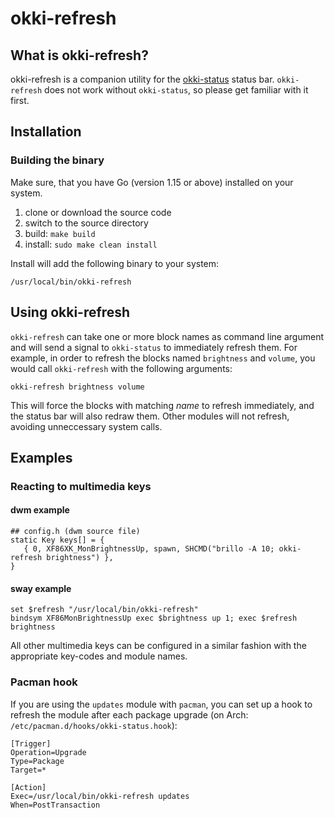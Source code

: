 # okki-refresh

## What is okki-refresh?

okki-refresh is a companion utility for the [okki-status](https://github.com/garricasaurus/okki-status) status bar.
`okki-refresh` does not work without `okki-status`, so please get familiar with it first.

## Installation

### Building the binary

Make sure, that you have Go (version 1.15 or above) installed on your system.

1. clone or download the source code
2. switch to the source directory
3. build: `make build`
4. install: `sudo make clean install`

Install will add the following binary to your system:

```
/usr/local/bin/okki-refresh
```

## Using okki-refresh

`okki-refresh` can take one or more block names as command line argument and will send a signal to `okki-status` to immediately refresh them. For example, in order to refresh the blocks named `brightness` and `volume`, you would call `okki-refresh` with the following arguments:

```
okki-refresh brightness volume
```

This will force the blocks with matching _name_ to refresh immediately, and the status bar will also redraw them. Other modules will not refresh, avoiding unneccessary system calls.

## Examples

### Reacting to multimedia keys

#### dwm example

```
## config.h (dwm source file)
static Key keys[] = {
   { 0, XF86XK_MonBrightnessUp, spawn, SHCMD("brillo -A 10; okki-refresh brightness") },
}
```

#### sway example

```
set $refresh "/usr/local/bin/okki-refresh"
bindsym XF86MonBrightnessUp exec $brightness up 1; exec $refresh brightness
```

All other multimedia keys can be configured in a similar fashion with the appropriate key-codes and module names.

### Pacman hook

If you are using the `updates` module with `pacman`, you can set up a hook to refresh the module after each package upgrade (on Arch: `/etc/pacman.d/hooks/okki-status.hook`):

```
[Trigger]
Operation=Upgrade
Type=Package
Target=*

[Action]
Exec=/usr/local/bin/okki-refresh updates
When=PostTransaction
```
